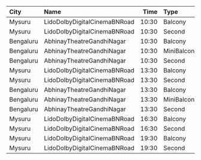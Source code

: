 | City      | Name                         |  Time | Type        | Price | Capacity | Booked |
| :-------- | :--------------------------- | ----: | :---------- | ----: | -------: | -----: |
| Mysuru    | LidoDolbyDigitalCinemaBNRoad | 10:30 | Balcony     |  120₹ |      244 |    122 |
| Mysuru    | LidoDolbyDigitalCinemaBNRoad | 10:30 | Second      |  100₹ |      456 |    229 |
| Bengaluru | AbhinayTheatreGandhiNagar    | 10:30 | Balcony     |  150₹ |      369 |    340 |
| Bengaluru | AbhinayTheatreGandhiNagar    | 10:30 | MiniBalcony |  120₹ |      146 |    146 |
| Bengaluru | AbhinayTheatreGandhiNagar    | 10:30 | Second      |  100₹ |      480 |    452 |
| Mysuru    | LidoDolbyDigitalCinemaBNRoad | 13:30 | Balcony     |  120₹ |      244 |    122 |
| Mysuru    | LidoDolbyDigitalCinemaBNRoad | 13:30 | Second      |  100₹ |      456 |    228 |
| Bengaluru | AbhinayTheatreGandhiNagar    | 13:30 | Balcony     |  150₹ |      369 |    340 |
| Bengaluru | AbhinayTheatreGandhiNagar    | 13:30 | MiniBalcony |  120₹ |      146 |    146 |
| Bengaluru | AbhinayTheatreGandhiNagar    | 13:30 | Second      |  100₹ |      480 |    452 |
| Mysuru    | LidoDolbyDigitalCinemaBNRoad | 16:30 | Balcony     |  120₹ |      244 |    122 |
| Mysuru    | LidoDolbyDigitalCinemaBNRoad | 16:30 | Second      |  100₹ |      456 |    228 |
| Mysuru    | LidoDolbyDigitalCinemaBNRoad | 19:30 | Balcony     |  120₹ |      244 |    122 |
| Mysuru    | LidoDolbyDigitalCinemaBNRoad | 19:30 | Second      |  100₹ |      456 |    228 |